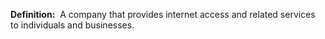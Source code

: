 **Definition:** 
 A company that provides internet access and related services to individuals and businesses.
